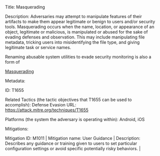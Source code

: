 Title: Masquerading

Description: Adversaries may attempt to manipulate features of their artifacts to make them appear legitimate or benign to users and/or security tools. Masquerading occurs when the name, location, or appearance of an object, legitimate or malicious, is manipulated or abused for the sake of evading defenses and observation. This may include manipulating file metadata, tricking users into misidentifying the file type, and giving legitimate task or service names.

Renaming abusable system utilities to evade security monitoring is also a form of

[Masquerading](https://attack.mitre.org/techniques/T1655)

Metadata:

ID: T1655

Related Tactics (the tactic objectives that T1655 can be used to accomplish): Defense Evasion URL: https://attack.mitre.org/techniques/T1655

Platforms (the system the adversary is operating within): Android, iOS

Mitigations:

Mitigation ID: M1011 | Mitigation name: User Guidance | Description: Describes any guidance or training given to users to set particular configuration settings or avoid specific potentially risky behaviors. |